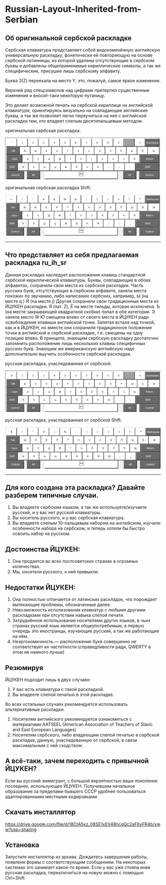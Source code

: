 # Russian-Layout-Inherited-from-Serbian

## Об оригинальной сербской раскладке
Сербская клавиатура представляет собой видоизменённую английскую универсальную раскладку, фонетически её повторяющую на основе сербской латинницы, из которой удалены отсутствующие в сербском буквы и добавлены общеприменимые кириллические символы, а так же специфические, присушие лишь сербскому алфавиту.

Буква З(Z) переехала на место Y, это, пожалуй, самое яркое изменение.

Верхний ряд спецсимволов над цифрами претерпел существенные изменения и вносит-таки некоторую путаницу.

Это делает возможной печать на сербской кириллице на английской клавиатуре, ориентируясь визуально на совпадающие английские буквы, а так же позволяет легко переучиться на неё с английской раскладки тем, кто владеет слепым десятипальцевым методом.

оригинальная сербская раскладка:

![оригинальная сербская раскладка](https://github.com/DenisVS/Russian-Layout-Inherited-from-Serbian/blob/main/images/sr_cyr.png?raw=true)

оригинальная сербская раскладка Shift:

![оригинальная сербская раскладка Shift](https://github.com/DenisVS/Russian-Layout-Inherited-from-Serbian/blob/main/images/sr_cyr_Shft.png?raw=true)


----

## Что представляет из себя предлагаемая раскладка ru_ih_sr

Данная раскладка наследует расположение клавиш стандартной сербской кириллической клавиатуры.
Буквы, совпадающие в обоих алфавитах, сохранили свои места из сербской раскладки.
Часть русских букв, отсутствующих в сербском алфавите, заняли места похожих по звучанию, либо написанию сербских, например, 
Ы (на месте q ) Й (на месте j)
Другие сохранили свои традиционные места из ЙЦУКЕН раскладки.
Я (лат. Z), Ё на месте тильды, которая исключена.
Ъ (на месте закрывающей квадратной скобки) попал в обе категории.
Э заняла место W
Ю смещена влево от своего места в ЙЦУКЕН ради освобождения клавиши английской точки.
Запятая встала над точкой, как и в ЙЦУКЕН, но вместе они сохранили традиционное положение точки в английской и сербской раскладке, т.е. смещены на одну позицию влево.
В принципе, знающим сербскую раскладку достаточно запомнить расположение лишь нескольких клавиш специфичных русских букв.
Знающим же американскую английскую надо дополнительно выучить особенности сербской раскладки.

русская раскладка, унаследованная от сербской:

![русская раскладка, унаследованная от сербской](https://github.com/DenisVS/Russian-Layout-Inherited-from-Serbian/blob/main/images/ru_ih_sr.png?raw=true)

русская раскладка, унаследованная от сербской Shift:

![русская раскладка, унаследованная от сербской Shift](https://github.com/DenisVS/Russian-Layout-Inherited-from-Serbian/blob/main/images/ru_ih_sr_Shift.png?raw=true)


-----

## Для кого создана эта раскладка? Давайте разберем типичные случаи.
1. Вы владеете сербским языком, а так же используете/изучаете русский, и у вас нет русской клавиатуры.
2. Вы носитель русского, и у вас сербская клавиатура.
3. Вы владеете слепым 10-пальцевым набором на английском, изучили особенности набора на сербском, и теперь хотели бы быстро освоить набор на русском.

## Достоинства ЙЦУКЕН: 
1. Она продается во всех постсоветских странах в огромных количествах.
2. Мы, носители русского, к ней привыкли.

## Недостатки ЙЦУКЕН:
1. Она полностью отличается от латинских раскладок, что порождает вытекающие проблемы, обозначенные далее:
2. Невозможность исполизования клавиатур с любыми другими раскладками при отсутствии навыка слепой печати.
3. Затруднённое использование носителями других языков, в чьих странах русский язык является общеупотребимым, в первую очередь это иностранцы, изучающие русский, а так же работающие на нём.
4. Неэргономичность — расположение букв совершенно не соответствует их частотности (справедливости ради, QWERTY в этом не намного лучше)

## Резюмируя

 ЙЦУКЕН подходит лишь в двух случаях:
1. У вас есть клавиатура с такой раскладкой.
2. Вы владеете слепой печатью в этой раскладке.

Во всех остальных случаях рекомендуется использовать альтернативные раскладки.
1. Носителям английского рекомендуется ознакомиться с материалами AATSEEL (American Association of Teachers of Slavic and East European Languages)
2. Носителям сербского, либо владеющим слепой печатью в сербской раскладке, данную, унаследованную от сербской, в связи максимальным с ней сходством.

## А всё-таки, зачем переходить с привычной ЙЦУКЕН?

Если вы русский эммигрант, с большой вероятностью ваше поколение последнее, использующее ЙЦУКЕН.
Получившим начальное образование за пределами бывшего СССР удобнее пользоваться адаптированными местными кодировками.

## Скачать инсталлятор

https://drive.google.com/file/d/18CtA5xz_08SE1xEV48hcqQc2aF6yFR4b/view?usp=sharing

## Установка

Запустите инсталлятор из архива. 
Дождитесь завершения работы, появленя формы с соответствующим сообщением. На некоторых системах это занимает какое-то время.
Если у вас уже стояла иная русская раскладка, переключиться на новую можно с помощью Ctrl+Shift

